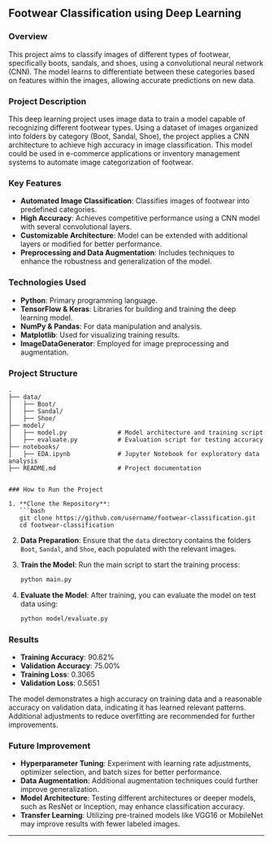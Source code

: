 
## Footwear Classification using Deep Learning

### Overview
This project aims to classify images of different types of footwear, specifically boots, sandals, and shoes, using a convolutional neural network (CNN). The model learns to differentiate between these categories based on features within the images, allowing accurate predictions on new data.

### Project Description
This deep learning project uses image data to train a model capable of recognizing different footwear types. Using a dataset of images organized into folders by category (Boot, Sandal, Shoe), the project applies a CNN architecture to achieve high accuracy in image classification. This model could be used in e-commerce applications or inventory management systems to automate image categorization of footwear.

### Key Features
- **Automated Image Classification**: Classifies images of footwear into predefined categories.
- **High Accuracy**: Achieves competitive performance using a CNN model with several convolutional layers.
- **Customizable Architecture**: Model can be extended with additional layers or modified for better performance.
- **Preprocessing and Data Augmentation**: Includes techniques to enhance the robustness and generalization of the model.

### Technologies Used
- **Python**: Primary programming language.
- **TensorFlow & Keras**: Libraries for building and training the deep learning model.
- **NumPy & Pandas**: For data manipulation and analysis.
- **Matplotlib**: Used for visualizing training results.
- **ImageDataGenerator**: Employed for image preprocessing and augmentation.

### Project Structure
```
.
├── data/
│   ├── Boot/
│   ├── Sandal/
│   ├── Shoe/
├── model/
│   ├── model.py              # Model architecture and training script
│   ├── evaluate.py           # Evaluation script for testing accuracy
├── notebooks/
│   ├── EDA.ipynb             # Jupyter Notebook for exploratory data analysis
├── README.md                 # Project documentation


### How to Run the Project

1. **Clone the Repository**:
   ```bash
   git clone https://github.com/username/footwear-classification.git
   cd footwear-classification

   ```

2. **Data Preparation**:
   Ensure that the `data` directory contains the folders `Boot`, `Sandal`, and `Shoe`, each populated with the relevant images.

3. **Train the Model**:
   Run the main script to start the training process:
   ```bash
   python main.py
   ```

5. **Evaluate the Model**:
   After training, you can evaluate the model on test data using:
   ```bash
   python model/evaluate.py
   ```

### Results
- **Training Accuracy**: 90.62%
- **Validation Accuracy**: 75.00%
- **Training Loss**: 0.3065
- **Validation Loss**: 0.5651

The model demonstrates a high accuracy on training data and a reasonable accuracy on validation data, indicating it has learned relevant patterns. Additional adjustments to reduce overfitting are recommended for further improvements.

### Future Improvement
- **Hyperparameter Tuning**: Experiment with learning rate adjustments, optimizer selection, and batch sizes for better performance.
- **Data Augmentation**: Additional augmentation techniques could further improve generalization.
- **Model Architecture**: Testing different architectures or deeper models, such as ResNet or Inception, may enhance classification accuracy.
- **Transfer Learning**: Utilizing pre-trained models like VGG16 or MobileNet may improve results with fewer labeled images.
  
--- 
